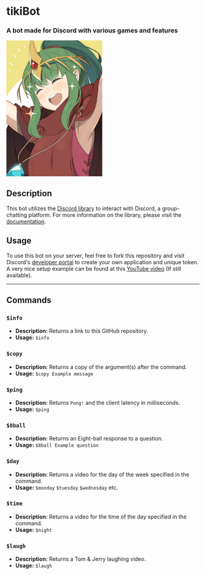 # tikiBot

### A bot made for Discord with various games and features

<img src="./staticfiles/tiki.jpg" width=250>

## Description
This bot utilizes the [Discord library](https://github.com/Rapptz/discord.py) to interact with Discord, a group-chatting platform. For more information on the library, please visit the [documentation](https://discordpy.readthedocs.io/en/latest/index.html). 

## Usage
To use this bot on your server, feel free to fork this repository and visit Discord's [developer portal](https://discord.com/developers/applications) to create your own application and unique token. A very nice setup example can be found at this [YouTube video](https://www.youtube.com/watch?v=nW8c7vT6Hl4) (If still available).

--- 

## Commands

### ```$info```

* **Description:** Returns a link to this GitHub repository.
* **Usage:** ```$info```

### ```$copy```

* **Description:** Returns a copy of the argument(s) after the command.
* **Usage:** ```$copy Example message```

### ```$ping```

* **Description:** Returns ```Pong!``` and the client latency in milliseconds.
* **Usage:** ```$ping```

### ```$8ball```

* **Description:** Returns an Eight-ball response to a question.
* **Usage:** ```$8ball Example question```

### ```$day```

* **Description:** Returns a video for the day of the week specified in the command.
* **Usage:** ```$monday``` ```$tuesday``` ```$wednesday``` etc.

### ```$time```

* **Description:** Returns a video for the time of the day specified in the command.
* **Usage:** ```$night```

### ```$laugh```
* **Description:** Returns a Tom & Jerry laughing video.
* **Usage:** ```$laugh```
